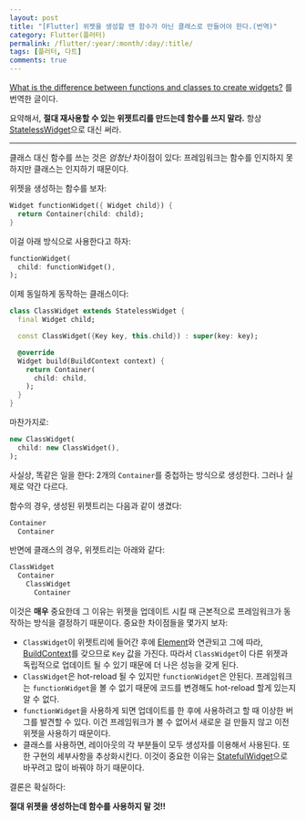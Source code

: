 ```yaml
---
layout: post
title: "[Flutter] 위젯을 생성할 땐 함수가 아닌 클래스로 만들어야 한다.(번역)"
category: Flutter(플러터)
permalink: /flutter/:year/:month/:day/:title/
tags: [플러터, 다트]
comments: true
---
```


[What is the difference between functions and classes to create widgets?](https://stackoverflow.com/a/53234826/10238194) 를 번역한 글이다.

요약해서, **절대 재사용할 수 있는 위젯트리를 만드는데 함수를 쓰지 말라.** 항상 [StatelessWidget](https://docs.flutter.io/flutter/widgets/StatelessWidget-class.html)으로 대신 써라.

-------

클래스 대신 함수를 쓰는 것은 *엄청난* 차이점이 있다: 프레임워크는 함수를 인지하지 못하지만 클래스는 인지하기 때문이다.

위젯을 생성하는 함수를 보자:

```dart
Widget functionWidget({ Widget child}) {
  return Container(child: child);
}
```

이걸 아래 방식으로 사용한다고 하자:

```dart
functionWidget(
  child: functionWidget(),
);
```

이제 동일하게 동작하는 클래스이다:

```dart
class ClassWidget extends StatelessWidget {
  final Widget child;

  const ClassWidget({Key key, this.child}) : super(key: key);

  @override
  Widget build(BuildContext context) {
    return Container(
      child: child,
    );
  }
}
```

마찬가지로:

```dart
new ClassWidget(
  child: new ClassWidget(),
);
```

사실상, 똑같은 일을 한다: 2개의 `Container`를 중첩하는 방식으로 생성한다. 그러나 실제로 약간 다르다.

함수의 경우, 생성된 위젯트리는 다음과 같이 생겼다:

```dart
Container
  Container
```

반면에 클래스의 경우, 위젯트리는 아래와 같다:

```dart
ClassWidget
  Container
    ClassWidget
      Container
```

이것은 **매우** 중요한데 그 이유는 위젯을 업데이트 시킬 때 근본적으로 프레임워크가 동작하는 방식을 결정하기 때문이다. 중요한 차이점들을 몇가지 보자:

* `ClassWidget`이 위젯트리에 들어간 후에 [Element](https://docs.flutter.io/flutter/widgets/Element-class.html)와 연관되고 그에 따라, [BuildContext](https://docs.flutter.io/flutter/widgets/BuildContext-class.html)를 갖으므로 `Key` 값을 가진다. 따라서 `ClassWidget`이 다른 위젯과 독립적으로 업데이트 될 수 있기 때문에 더 나은 성능을 갖게 된다.
* `ClassWidget`은 hot-reload 될 수 있지만 `functionWidget`은 안된다. 프레임워크는 `functionWidget`을 볼 수 없기 때문에 코드를 변경해도 hot-reload 할게 있는지 알 수 없다.
* `functionWidget`을 사용하게 되면 업데이트를 한 후에 사용하려고 할 때 이상한 버그를 발견할 수 있다. 이건 프레임워크가 볼 수 없어서 새로운 걸 만들지 않고 이전 위젯을 사용하기 때문이다.
* 클래스를 사용하면, 레이아웃의 각 부분들이 모두 생성자를 이용해서 사용된다. 또한 구현의 세부사항을 추상화시킨다. 이것이 중요한 이유는 [StatefulWidget](https://docs.flutter.io/flutter/widgets/StatefulWidget-class.html)으로 바꾸려고 많이 바꿔야 하기 때문이다.

결론은 확실하다:

**절대 위젯을 생성하는데 함수를 사용하지 말 것!!**